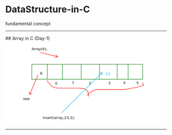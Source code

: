 # DataStructure-in-C
fundamental concept
<hr>
## Array in C (Day-1)
<img src = "img/array.png">
<hr>
